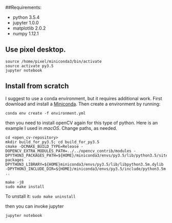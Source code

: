 ##Requirements:
   * python 3.5.4
   * jupyter 1.0.0
   * matplotlib 2.0.2
   * numpy 1.12.1

## Use pixel desktop.
```shell
source /home/pixel/miniconda3/bin/activate
source activate py3.5
jupyter notebook
```

## Install from scratch
I suggest to use a conda environment, but it requires additional work.
First download and install a [Miniconda](https://conda.io/miniconda.html).
Then create a environment by running:
```unix
conda env create -f environment.yml
```

then you need to install openCV again for this type of python.
Here is an example I used in *macOS*. Change paths, as needed.
```unix
cd <open_cv-repository>
mkdir build_for_py3.5; cd build_for_py3.5
cmake -DCMAKE_BUILD_TYPE=Release -DOPENCV_EXTRA_MODULES_PATH=../../opencv_contrib/modules -DPYTHON3_PACKAGES_PATH=${HOME}/miniconda3/envs/py3.5/lib/python3.5/site-packages  -DPYTHON3_LIBRARY=${HOME}miniconda3/envs/py3.5/lib/libpython3.5m.dylib -DPYTHON3_INCLUDE_DIR=${HOME}/miniconda3/envs/py3.5/include/python3.5m ..

make -j8
sudo make install
```
To unstall it: `sudo make uninstall`

then you can invoke jupyter
```unix
jupyter notebook
```
